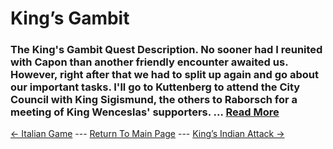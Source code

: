 # King’s Gambit

### The King's Gambit Quest Description. No sooner had I reunited with Capon than another friendly encounter awaited us. However, right after that we had to split up again and go about our important tasks. I'll go to Kuttenberg to attend the City Council with King Sigismund, the others to Raborsch for a meeting of King Wenceslas' supporters. ...  [Read More](https://kingdomcomedeliverance2.wiki.fextralife.com/The+King's+Gambit)

[<- Italian Game](ItalianGame.md) --- [Return To Main Page](index.md) --- [King’s Indian Attack ->](King’sIndianAttack.md)
